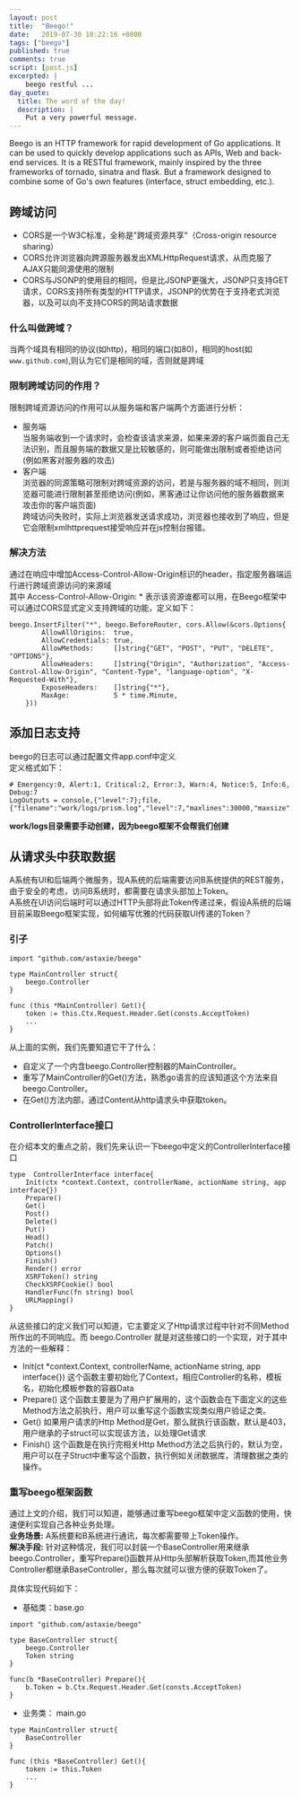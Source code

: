 ```yaml
---
layout: post
title:  "Beego!"
date:   2019-07-30 10:22:16 +0800
tags: ["beego"]
published: true
comments: true
script: [post.js]
excerpted: |
    beego restful ...
day_quote:
  title: The word of the day!
  description: |
    Put a very powerful message.
---
```

<!--more-->

Beego is an HTTP framework for rapid development of Go applications. It can be used to quickly develop applications such as APIs, Web and back-end services. It is a RESTful framework, mainly inspired by the three frameworks of tornado, sinatra and flask. But a framework designed to combine some of Go's own features (interface, struct embedding, etc.).

## 跨域访问
- CORS是一个W3C标准，全称是"跨域资源共享"（Cross-origin resource sharing）
- CORS允许浏览器向跨源服务器发出XMLHttpRequest请求，从而克服了AJAX只能同源使用的限制
- CORS与JSONP的使用目的相同，但是比JSONP更强大，JSONP只支持GET请求，CORS支持所有类型的HTTP请求，JSONP的优势在于支持老式浏览器，以及可以向不支持CORS的网站请求数据

### 什么叫做跨域？
当两个域具有相同的协议(如http)，相同的端口(如80)，相同的host(如`www.github.com`),则认为它们是相同的域，否则就是跨域

### 限制跨域访问的作用？
限制跨域资源访问的作用可以从服务端和客户端两个方面进行分析：  
- 服务端  
当服务端收到一个请求时，会检查该请求来源，如果来源的客户端页面自己无法识别，而且服务端的数据又是比较敏感的，则可能做出限制或者拒绝访问(例如黑客对服务器的攻击)
- 客户端  
浏览器的同源策略可限制对跨域资源的访问，若是与服务器的域不相同，则浏览器可能进行限制甚至拒绝访问(例如，黑客通过让你访问他的服务器数据来攻击你的客户端页面)  
跨域访问失败时，实际上浏览器发送请求成功，浏览器也接收到了响应，但是它会限制xmlhttprequest接受响应并在js控制台报错。  

### 解决方法
通过在响应中增加Access-Control-Allow-Origin标识的header，指定服务器端运行进行跨域资源访问的来源域    
其中 Access-Control-Allow-Origin: * 表示该资源谁都可以用，在Beego框架中可以通过CORS显式定义支持跨域的功能，定义如下：     
``` golang
beego.InsertFilter("*", beego.BeforeRouter, cors.Allow(&cors.Options{
		AllowAllOrigins:  true,
		AllowCredentials: true,
		AllowMethods:     []string{"GET", "POST", "PUT", "DELETE", "OPTIONS"},
		AllowHeaders:     []string{"Origin", "Authorization", "Access-Control-Allow-Origin", "Content-Type", "language-option", "X-Requested-With"},
		ExposeHeaders:    []string{"*"},
		MaxAge:           5 * time.Minute,
	}))
```


## 添加日志支持
beego的日志可以通过配置文件app.conf中定义  
定义格式如下： 
```
# Emergency:0, Alert:1, Critical:2, Error:3, Warn:4, Notice:5, Info:6, Debug:7
LogOutputs = console,{"level":7};file, {"filename":"work/logs/prism.log","level":7,"maxlines":30000,"maxsize":20000000,"daily":false,"maxdays":10,"rotate":true}
```

**work/logs目录需要手动创建，因为beego框架不会帮我们创建**



## 从请求头中获取数据
A系统有UI和后端两个微服务，现A系统的后端需要访问B系统提供的REST服务，由于安全的考虑，访问B系统时，都需要在请求头部加上Token。        
A系统在UI访问后端时可以通过HTTP头部将此Token传递过来，假设A系统的后端目前采取Beego框架实现，如何编写优雅的代码获取UI传递的Token？
### 引子
```
import "github.com/astaxie/beego"

type MainController struct{
	beego.Controller
}

func (this *MainController) Get(){
	token := this.Ctx.Request.Header.Get(consts.AcceptToken)
    ...
}
```
从上面的实例，我们先要知道它干了什么： 
- 自定义了一个内含beego.Controller控制器的MainController。
- 重写了MainController的Get()方法，熟悉go语言的应该知道这个方法来自beego.Controller。
- 在Get()方法内部，通过Content从http请求头中获取token。


### ControllerInterface接口
在介绍本文的重点之前，我们先来认识一下beego中定义的ControllerInterface接口  
```
type  ControllerInterface interface{
	Init(ctx *context.Context, controllerName, actionName string, app interface{})
	Prepare()
	Get()
	Post()
	Delete()
	Put()
	Head()
	Patch()
	Options()
	Finish()
	Render() error
	XSRFToken() string
	CheckXSRFCookie() bool
	HandlerFunc(fn string) bool
	URLMapping()
}
```
从这些接口的定义我们可以知道，它主要定义了Http请求过程中针对不同Method所作出的不同响应。而 beego.Controller 就是对这些接口的一个实现，对于其中方法的一些解释：
- Init(ct *context.Context, controllerName, actionName string, app interface{})
  这个函数主要初始化了Context，相应Controller的名称，模板名，初始化模板参数的容器Data
- Prepare()
  这个函数主要是为了用户扩展用的，这个函数会在下面定义的这些Method方法之前执行，用户可以重写这个函数实现类似用户验证之类。
- Get()
  如果用户请求的Http Method是Get，那么就执行该函数，默认是403，用户继承的子struct可以实现该方法，以处理Get请求
- Finish()
  这个函数是在执行完相关Http Method方法之后执行的，默认为空，用户可以在子Struct中重写这个函数，执行例如关闭数据库，清理数据之类的操作。

### 重写beego框架函数
通过上文的介绍，我们可以知道，能够通过重写beego框架中定义函数的使用，快速便利实现自己各种业务处理。         
**业务场景:** A系统要和B系统进行通讯，每次都需要带上Token操作。    
**解决手段:** 针对这种情况，我们可以封装一个BaseController用来继承beego.Controller，重写Prepare()函数并从Http头部解析获取Token,而其他业务Controller都继承BaseController，那么每次就可以很方便的获取Token了。

具体实现代码如下：
- 基础类：base.go

```
import "github.com/astaxie/beego"

type BaseController struct{
	beego.Controller
	Token string
}

func(b *BaseController) Prepare(){
	b.Token = b.Ctx.Request.Header.Get(consts.AcceptToken)
}
```

- 业务类： main.go

```
type MainController struct{
	BaseController
}

func (this *BaseController) Get(){
	token := this.Token
    ...
}
```

